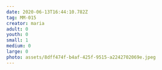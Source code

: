 ```yaml
---
date: 2020-06-13T16:44:10.782Z
tag: MM-015
creator: maria
adult: 0
youth: 0
small: 1
medium: 0
large: 0
photo: assets/8dff474f-b4af-425f-9515-a2242702069e.jpeg
---
```

